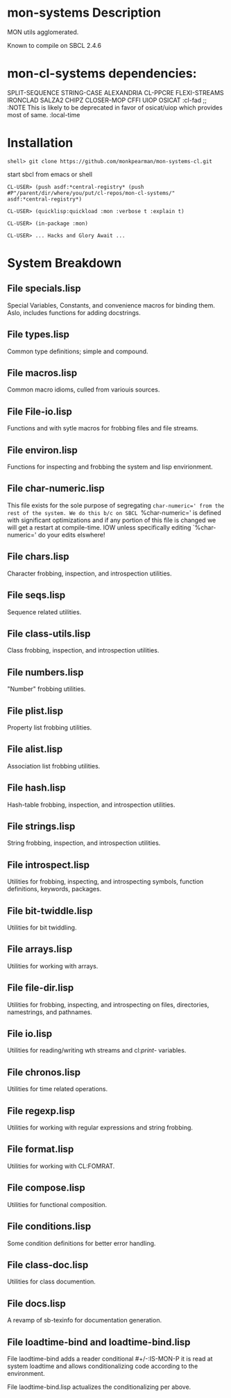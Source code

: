 # mon-systems Description

MON utils agglomerated.

Known to compile on SBCL 2.4.6

# mon-cl-systems dependencies:

SPLIT-SEQUENCE
STRING-CASE
ALEXANDRIA
CL-PPCRE
FLEXI-STREAMS
IRONCLAD
SALZA2
CHIPZ
CLOSER-MOP
CFFI
UIOP
OSICAT
:cl-fad  ;; :NOTE This is likely to be deprecated in favor of osicat/uiop which provides most of same.
:local-time

# Installation

```
shell> git clone https://github.com/monkpearman/mon-systems-cl.git
````

start sbcl from emacs or shell

```Common Lisp
CL-USER> (push asdf:*central-registry* (push #P"/parent/dir/where/you/put/cl-repos/mon-cl-systems/"            asdf:*central-registry*)

CL-USER> (quicklisp:quickload :mon :verbose t :explain t)

CL-USER> (in-package :mon)

CL-USER> ... Hacks and Glory Await ... 
```

# System Breakdown

## File specials.lisp

Special Variables, Constants, and convenience macros for binding them.
Aslo, includes functions for adding docstrings.  

## File types.lisp

Common type definitions; simple and compound.

## File macros.lisp

Common macro idioms, culled from variouis sources.

## File File-io.lisp

Functions and with sytle macros for frobbing files and file streams.

## File environ.lisp

Functions for inspecting and frobbing the system and lisp envirionment.

## File char-numeric.lisp

This file exists for the sole purpose of segregating `char-numeric='
from the rest of the system. We do this b/c on SBCL `%char-numeric=' is
defined with significant optimizations and if any portion of this file is
changed we will get a restart at compile-time. IOW unless specifically
editing `%char-numeric=' do your edits elswhere!

## File chars.lisp

Character frobbing, inspection, and introspection utilities.

## File seqs.lisp

Sequence related utilities.

## File class-utils.lisp

Class frobbing, inspection, and introspection utilities.

## File numbers.lisp

"Number" frobbing utilities.

## File plist.lisp

Property list frobbing utilities.

## File alist.lisp

Association list frobbing utilities.

## File hash.lisp

Hash-table frobbing, inspection, and introspection utilities.

## File strings.lisp

String frobbing, inspection, and introspection utilities.

## File introspect.lisp

Utilities for frobbing, inspecting, and introspecting symbols, function
definitions, keywords, packages.

## File bit-twiddle.lisp

Utilities for bit twiddling.

## File arrays.lisp

Utilities for working with arrays.

## File file-dir.lisp

Utilities for frobbing, inspecting, and introspecting on files, directories,
namestrings, and pathnames.

## File io.lisp

Utilities for reading/writing wth streams and cl:*print-<FOO>* variables.

## File chronos.lisp

Utilities for time related operations.

## File regexp.lisp

Utilities for working with regular expressions and string frobbing.

## File format.lisp

Utilities for working with CL:FOMRAT.

## File compose.lisp

Utilities for functional composition.

## File conditions.lisp

Some condition definitions for better error handling. 

## File class-doc.lisp

Utilities for class documention.

## File docs.lisp

A revamp of sb-texinfo for documentation generation. 

## File loadtime-bind and loadtime-bind.lisp

File laodtime-bind adds a reader conditional #+/-:IS-MON-P 
it is read at system loadtime and allows conditionalizing code according to the environment.

File laodtime-bind.lisp actualizes the conditionalizing per above.




